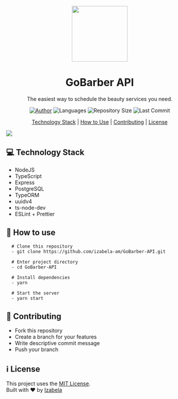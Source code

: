 <p align="center">
  <img width="150" src="https://lh3.googleusercontent.com/KXeyZCwYdhmXATiNH5UzwkweYesVpsGacL6PQEddho5jOsbu1fX-PFvXtJwKrRQ3TdU">
</p>
<h1 align=center>GoBarber API</h1>
<p align="center">The easiest way to schedule the beauty services you need.</p>

<div align="center">

<a href="https://www.linkedin.com/in/izabela-matos/" rel="linkedin">![Author](https://img.shields.io/badge/made%20by-izabela-blueviolet)</a>
![Languages](https://img.shields.io/github/languages/count/izabela-am/GoBarber-API?color=blueviolet)
![Repository Size](https://img.shields.io/github/repo-size/izabela-am/gobarber-api?color=blueviolet)
![Last Commit](https://img.shields.io/github/last-commit/izabela-am/gobarber-api?color=blueviolet)

</div>


<div align="center">

[Technology Stack](#technology_stack) | 
[How to Use](#how_to_use) | 
[Contributing](#contributin) | 
[License](#license)

</div>

<img src="https://camo.githubusercontent.com/d25397e9df01fe7882dcc1cbc96bdf052ffd7d0c/68747470733a2f2f73746f726167652e676f6f676c65617069732e636f6d2f676f6c64656e2d77696e642f626f6f7463616d702d676f737461636b2f6865616465722d6465736166696f732e706e67">

## :computer: Technology Stack
- NodeJS
- TypeScript
- Express
- PostgreSQL
- TypeORM
- uuidv4
- ts-node-dev
- ESLint + Prettier

## :barber: How to use
```shell
  # Clone this repository
  - git clone https://github.com/izabela-am/GoBarber-API.git
  
  # Enter project directory
  - cd GoBarber-API
  
  # Install dependencies
  - yarn
  
  # Start the server
  - yarn start
```


## :fork_and_knife: Contributing
- Fork this repository
- Create a branch for your features
- Write descriptive commit message
- Push your branch

## :information_source: License
This project uses the <a href="https://github.com/izabela-am/GoBarber-API/blob/master/LICENSE">MIT License</a>.  
Built with :heart: by <a href="https://www.linkedin.com/in/izabela-matos/">Izabela</a>
